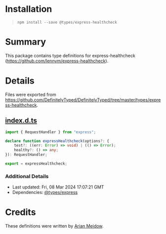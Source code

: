 # Installation
> `npm install --save @types/express-healthcheck`

# Summary
This package contains type definitions for express-healthcheck (https://github.com/lennym/express-healthcheck).

# Details
Files were exported from https://github.com/DefinitelyTyped/DefinitelyTyped/tree/master/types/express-healthcheck.
## [index.d.ts](https://github.com/DefinitelyTyped/DefinitelyTyped/tree/master/types/express-healthcheck/index.d.ts)
````ts
import { RequestHandler } from "express";

declare function expressHealthcheck(options?: {
    test?: ((err: Error) => void) | (() => Error);
    healthy?: () => any;
}): RequestHandler;

export = expressHealthcheck;

````

### Additional Details
 * Last updated: Fri, 08 Mar 2024 17:07:21 GMT
 * Dependencies: [@types/express](https://npmjs.com/package/@types/express)

# Credits
These definitions were written by [Arian Meidow](https://github.com/sPaCeMoNk3yIam).
